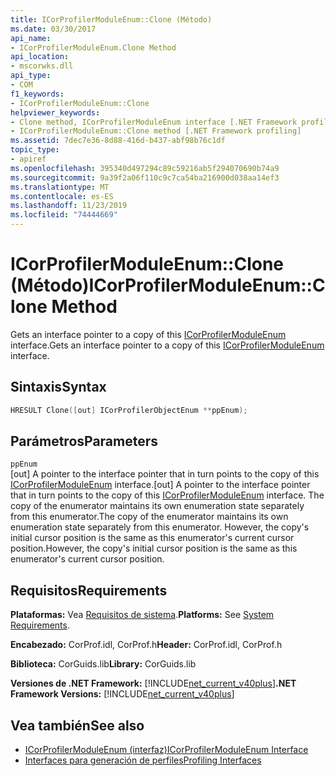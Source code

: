 ```yaml
---
title: ICorProfilerModuleEnum::Clone (Método)
ms.date: 03/30/2017
api_name:
- ICorProfilerModuleEnum.Clone Method
api_location:
- mscorwks.dll
api_type:
- COM
f1_keywords:
- ICorProfilerModuleEnum::Clone
helpviewer_keywords:
- Clone method, ICorProfilerModuleEnum interface [.NET Framework profiling]
- ICorProfilerModuleEnum::Clone method [.NET Framework profiling]
ms.assetid: 7dec7e36-8d88-416d-b437-abf98b76c1df
topic_type:
- apiref
ms.openlocfilehash: 395340d497294c89c59216ab5f294070690b74a9
ms.sourcegitcommit: 9a39f2a06f110c9c7ca54ba216900d038aa14ef3
ms.translationtype: MT
ms.contentlocale: es-ES
ms.lasthandoff: 11/23/2019
ms.locfileid: "74444669"
---
```

# <a name="icorprofilermoduleenumclone-method"></a><span data-ttu-id="43cc2-102">ICorProfilerModuleEnum::Clone (Método)</span><span class="sxs-lookup"><span data-stu-id="43cc2-102">ICorProfilerModuleEnum::Clone Method</span></span>
<span data-ttu-id="43cc2-103">Gets an interface pointer to a copy of this [ICorProfilerModuleEnum](../../../../docs/framework/unmanaged-api/profiling/icorprofilermoduleenum-interface.md) interface.</span><span class="sxs-lookup"><span data-stu-id="43cc2-103">Gets an interface pointer to a copy of this [ICorProfilerModuleEnum](../../../../docs/framework/unmanaged-api/profiling/icorprofilermoduleenum-interface.md) interface.</span></span>  
  
## <a name="syntax"></a><span data-ttu-id="43cc2-104">Sintaxis</span><span class="sxs-lookup"><span data-stu-id="43cc2-104">Syntax</span></span>  
  
```cpp  
HRESULT Clone([out] ICorProfilerObjectEnum **ppEnum);  
```  
  
## <a name="parameters"></a><span data-ttu-id="43cc2-105">Parámetros</span><span class="sxs-lookup"><span data-stu-id="43cc2-105">Parameters</span></span>  
 `ppEnum`  
 <span data-ttu-id="43cc2-106">[out] A pointer to the interface pointer that in turn points to the copy of this [ICorProfilerModuleEnum](../../../../docs/framework/unmanaged-api/profiling/icorprofilermoduleenum-interface.md) interface.</span><span class="sxs-lookup"><span data-stu-id="43cc2-106">[out] A pointer to the interface pointer that in turn points to the copy of this [ICorProfilerModuleEnum](../../../../docs/framework/unmanaged-api/profiling/icorprofilermoduleenum-interface.md) interface.</span></span> <span data-ttu-id="43cc2-107">The copy of the enumerator maintains its own enumeration state separately from this enumerator.</span><span class="sxs-lookup"><span data-stu-id="43cc2-107">The copy of the enumerator maintains its own enumeration state separately from this enumerator.</span></span> <span data-ttu-id="43cc2-108">However, the copy's initial cursor position is the same as this enumerator's current cursor position.</span><span class="sxs-lookup"><span data-stu-id="43cc2-108">However, the copy's initial cursor position is the same as this enumerator's current cursor position.</span></span>  
  
## <a name="requirements"></a><span data-ttu-id="43cc2-109">Requisitos</span><span class="sxs-lookup"><span data-stu-id="43cc2-109">Requirements</span></span>  
 <span data-ttu-id="43cc2-110">**Plataformas:** Vea [Requisitos de sistema](../../../../docs/framework/get-started/system-requirements.md).</span><span class="sxs-lookup"><span data-stu-id="43cc2-110">**Platforms:** See [System Requirements](../../../../docs/framework/get-started/system-requirements.md).</span></span>  
  
 <span data-ttu-id="43cc2-111">**Encabezado:** CorProf.idl, CorProf.h</span><span class="sxs-lookup"><span data-stu-id="43cc2-111">**Header:** CorProf.idl, CorProf.h</span></span>  
  
 <span data-ttu-id="43cc2-112">**Biblioteca:** CorGuids.lib</span><span class="sxs-lookup"><span data-stu-id="43cc2-112">**Library:** CorGuids.lib</span></span>  
  
 <span data-ttu-id="43cc2-113">**Versiones de .NET Framework:** [!INCLUDE[net_current_v40plus](../../../../includes/net-current-v40plus-md.md)]</span><span class="sxs-lookup"><span data-stu-id="43cc2-113">**.NET Framework Versions:** [!INCLUDE[net_current_v40plus](../../../../includes/net-current-v40plus-md.md)]</span></span>  
  
## <a name="see-also"></a><span data-ttu-id="43cc2-114">Vea también</span><span class="sxs-lookup"><span data-stu-id="43cc2-114">See also</span></span>

- [<span data-ttu-id="43cc2-115">ICorProfilerModuleEnum (interfaz)</span><span class="sxs-lookup"><span data-stu-id="43cc2-115">ICorProfilerModuleEnum Interface</span></span>](../../../../docs/framework/unmanaged-api/profiling/icorprofilermoduleenum-interface.md)
- [<span data-ttu-id="43cc2-116">Interfaces para generación de perfiles</span><span class="sxs-lookup"><span data-stu-id="43cc2-116">Profiling Interfaces</span></span>](../../../../docs/framework/unmanaged-api/profiling/profiling-interfaces.md)
